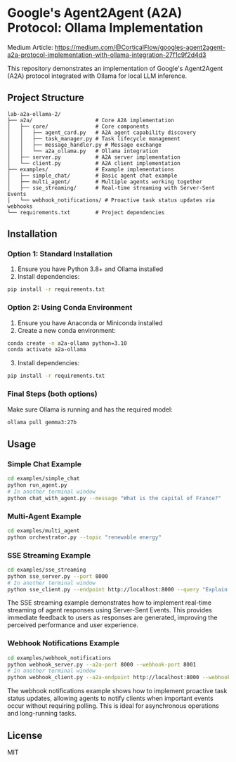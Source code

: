 # Google's Agent2Agent (A2A) Protocol: Ollama Implementation

Medium Article:
https://medium.com/@CorticalFlow/googles-agent2agent-a2a-protocol-implementation-with-ollama-integration-27f1c9f2d4d3

This repository demonstrates an implementation of Google's Agent2Agent (A2A) protocol integrated with Ollama for local LLM inference.

## Project Structure

```
lab-a2a-ollama-2/
├── a2a/                    # Core A2A implementation
│   ├── core/               # Core components
│   │   ├── agent_card.py   # A2A agent capability discovery
│   │   ├── task_manager.py # Task lifecycle management
│   │   ├── message_handler.py # Message exchange
│   │   └── a2a_ollama.py   # Ollama integration
│   ├── server.py           # A2A server implementation
│   └── client.py           # A2A client implementation
├── examples/               # Example implementations
│   ├── simple_chat/        # Basic agent chat example
│   ├── multi_agent/        # Multiple agents working together
│   ├── sse_streaming/      # Real-time streaming with Server-Sent Events
│   └── webhook_notifications/ # Proactive task status updates via webhooks
└── requirements.txt        # Project dependencies
```

## Installation

### Option 1: Standard Installation

1. Ensure you have Python 3.8+ and Ollama installed
2. Install dependencies:

```bash
pip install -r requirements.txt
```

### Option 2: Using Conda Environment

1. Ensure you have Anaconda or Miniconda installed
2. Create a new conda environment:

```bash
conda create -n a2a-ollama python=3.10
conda activate a2a-ollama
```

3. Install dependencies:

```bash
pip install -r requirements.txt
```

### Final Steps (both options)

Make sure Ollama is running and has the required model:

```bash
ollama pull gemma3:27b
```

## Usage

### Simple Chat Example

```bash
cd examples/simple_chat
python run_agent.py
# In another terminal window
python chat_with_agent.py --message "What is the capital of France?"
```

### Multi-Agent Example

```bash
cd examples/multi_agent
python orchestrator.py --topic "renewable energy"
```

### SSE Streaming Example

```bash
cd examples/sse_streaming
python sse_server.py --port 8000
# In another terminal window
python sse_client.py --endpoint http://localhost:8000 --query "Explain quantum computing" --visualize
```

The SSE streaming example demonstrates how to implement real-time streaming of agent responses using Server-Sent Events. This provides immediate feedback to users as responses are generated, improving the perceived performance and user experience.

### Webhook Notifications Example

```bash
cd examples/webhook_notifications
python webhook_server.py --a2a-port 8000 --webhook-port 8001
# In another terminal window
python webhook_client.py --a2a-endpoint http://localhost:8000 --webhook-base http://localhost:8001
```

The webhook notifications example shows how to implement proactive task status updates, allowing agents to notify clients when important events occur without requiring polling. This is ideal for asynchronous operations and long-running tasks.

## License

MIT 